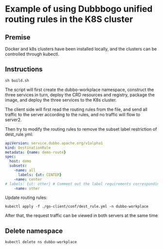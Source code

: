 # Example of using Dubbbogo unified routing rules in the K8S cluster

## Premise
Docker and k8s clusters have been installed locally, and the clusters can be controlled through kubectl.

## Instructions
`sh build.sh`

The script will first create the dubbo-workplace namespace, construct the three services in turn, deploy the CRD resources and registry, package the image, and deploy the three services to the K8s cluster.

The client side will first read the routing rules from the file, and send all traffic to the server according to the rules, and no traffic will flow to server2.

Then try to modify the routing rules to remove the subset label restriction of dest_rule.yml:
```yaml
apiVersion: service.dubbo.apache.org/v1alpha1
kind: DestinationRule
metadata: {name: demo-route}
spec:
  host: demo
  subsets:
    -name: all
      labels: {ut: CENTER}
    -name: center
# labels: {ut: other} # Comment out the label requirements corresponding to center
    -name: other
```
Update routing rules:

```shell
kubectl apply -f ./go-client/conf/dest_rule.yml -n dubbo-workplace
```

After that, the request traffic can be viewed in both servers at the same time


## Delete namespace
```shell
kubectl delete ns dubbo-workplace
``` 
